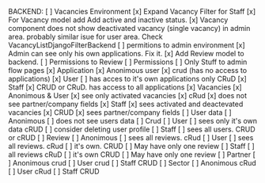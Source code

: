 

BACKEND:
    [ ] Vacancies Environment
        [x] Expand Vacancy Filter for Staff
        [x] For Vacancy model add Add active and inactive status.
        [x] Vacancy component does not show deactivated vacancy (single vacancy) in admin area.
            probably similar isue for user area. Check VacancyListDjangoFilterBackend
    [ ] permitions to admin environment
    [x] Admin can see only his own applications. Fix it.
    [x] Add Review model to backend.
        [ ] Permissions to Review
    [ ] Permissions
        [ ] Only Stuff to admin flow pages
        [x] Application
            [x] Anonimous user
                [x] crud (has no access to applications)
            [x] User 
                [ ] has acces to it's own applications only CRuD
            [x] Staff 
                [x] CRUD or CRuD. has access to all applications
        [x] Vacancies
            [x] Anonimous & User
                [x] see only activated vacancies
                [x] cRud
                [x] does not see partner/company fields
            [x] Staff
                [x] sees activated and deactevated vacancies
                [x] CRUD
                [x] sees partner/company fields
        [ ] User data
            [ ] Anonimous
                [ ] does not see users data
                [ ] Crud 
            [ ] User
                [ ] sees only it's own data cRUD
                [ ] consider deleting user profile
            [ ] Staff 
                [ ] sees all users. CRUD or cRUD
        [ ] Review
            [ ] Anonimous
                [ ] sees all reviews. cRud
            [ ] User
                [ ] sees all reviews. cRud
                [ ] it's own. CRUD
                [ ] May have only one review
            [ ] Staff
                [ ] all reviews cRuD
                [ ] it's own CRUD
                [ ] May have only one review
        [ ] Partner
            [ ] Anonimous crud
            [ ] User crud
            [ ] Staff CRUD
        [ ] Sector
            [ ] Anonimous cRud
            [ ] User cRud
            [ ] Staff CRUD